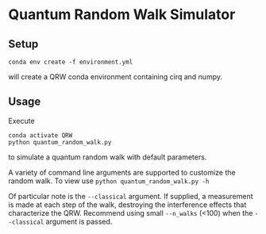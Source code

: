 # Quantum Random Walk Simulator

## Setup
```
conda env create -f environment.yml
```
will create a QRW conda environment containing cirq and numpy.

## Usage
Execute 
```
conda activate QRW
python quantum_random_walk.py
```
to simulate a quantum random walk with default parameters. 

A variety of command line arguments are supported to customize the random walk. To view use
`python quantum_random_walk.py -h ` 

Of particular note is the `--classical` argument. If supplied, a measurement is made at each step of the walk, destroying the interference effects that characterize the QRW. Recommend using small `--n_walks` (<100) when the `--classical` argument is passed.

